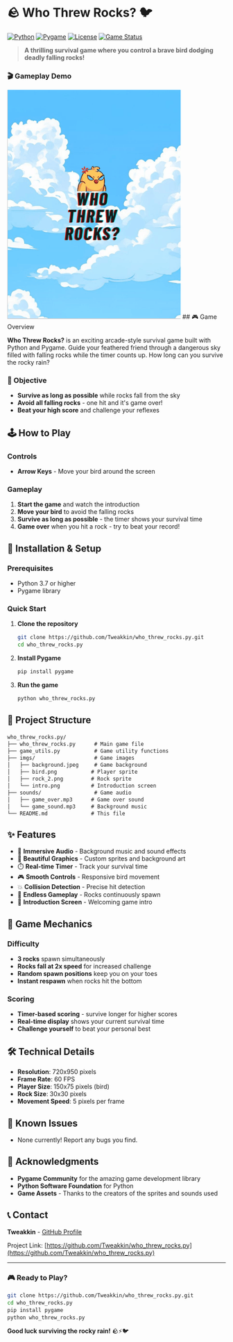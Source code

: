 # 🪨 Who Threw Rocks? 🐦

[![Python](https://img.shields.io/badge/Python-3.7+-blue.svg)](https://www.python.org/downloads/)
[![Pygame](https://img.shields.io/badge/Pygame-2.0+-green.svg)](https://www.pygame.org/)
[![License](https://img.shields.io/badge/License-MIT-yellow.svg)](LICENSE)
[![Game Status](https://img.shields.io/badge/Status-Playable-brightgreen.svg)]()

> **A thrilling survival game where you control a brave bird dodging deadly falling rocks!**

### 🎬 Gameplay Demo
<img src="screenshots/who_threw.gif" alt="Gameplay Demo" width="400">
## 🎮 Game Overview

**Who Threw Rocks?** is an exciting arcade-style survival game built with Python and Pygame. Guide your feathered friend through a dangerous sky filled with falling rocks while the timer counts up. How long can you survive the rocky rain?

### 🎯 Objective
- **Survive as long as possible** while rocks fall from the sky
- **Avoid all falling rocks** - one hit and it's game over!
- **Beat your high score** and challenge your reflexes

## 🕹️ How to Play

### Controls
- **Arrow Keys** - Move your bird around the screen
  
### Gameplay
1. **Start the game** and watch the introduction
2. **Move your bird** to avoid the falling rocks
3. **Survive as long as possible** - the timer shows your survival time
4. **Game over** when you hit a rock - try to beat your record!

## 🚀 Installation & Setup

### Prerequisites
- Python 3.7 or higher
- Pygame library

### Quick Start
1. **Clone the repository**
   ```bash
   git clone https://github.com/Tweakkin/who_threw_rocks.py.git
   cd who_threw_rocks.py
   ```

2. **Install Pygame**
   ```bash
   pip install pygame
   ```

3. **Run the game**
   ```bash
   python who_threw_rocks.py
   ```

## 📁 Project Structure

```
who_threw_rocks.py/
├── who_threw_rocks.py      # Main game file
├── game_utils.py           # Game utility functions
├── imgs/                   # Game images
│   ├── background.jpeg     # Game background
│   ├── bird.png           # Player sprite
│   ├── rock_2.png         # Rock sprite
│   └── intro.png          # Introduction screen
├── sounds/                 # Game audio
│   ├── game_over.mp3      # Game over sound
│   └── game_sound.mp3     # Background music
└── README.md              # This file
```

## ✨ Features

- 🎵 **Immersive Audio** - Background music and sound effects
- 🎨 **Beautiful Graphics** - Custom sprites and background art
- ⏱️ **Real-time Timer** - Track your survival time
- 🎮 **Smooth Controls** - Responsive bird movement
- 💥 **Collision Detection** - Precise hit detection
- 🔄 **Endless Gameplay** - Rocks continuously spawn
- 📱 **Introduction Screen** - Welcoming game intro

## 🎯 Game Mechanics

### Difficulty
- **3 rocks** spawn simultaneously
- **Rocks fall at 2x speed** for increased challenge
- **Random spawn positions** keep you on your toes
- **Instant respawn** when rocks hit the bottom

### Scoring
- **Timer-based scoring** - survive longer for higher scores
- **Real-time display** shows your current survival time
- **Challenge yourself** to beat your personal best

## 🛠️ Technical Details

- **Resolution**: 720x950 pixels
- **Frame Rate**: 60 FPS
- **Player Size**: 150x75 pixels (bird)
- **Rock Size**: 30x30 pixels
- **Movement Speed**: 5 pixels per frame

## 🐛 Known Issues

- None currently! Report any bugs you find.

## 🙏 Acknowledgments

- **Pygame Community** for the amazing game development library
- **Python Software Foundation** for Python
- **Game Assets** - Thanks to the creators of the sprites and sounds used

## 📞 Contact

**Tweakkin** - [GitHub Profile](https://github.com/Tweakkin)

Project Link: [https://github.com/Tweakkin/who_threw_rocks.py](https://github.com/Tweakkin/who_threw_rocks.py)

---

### 🎮 Ready to Play?

```bash
git clone https://github.com/Tweakkin/who_threw_rocks.py.git
cd who_threw_rocks.py
pip install pygame
python who_threw_rocks.py
```

**Good luck surviving the rocky rain!** 🪨⚡🐦
